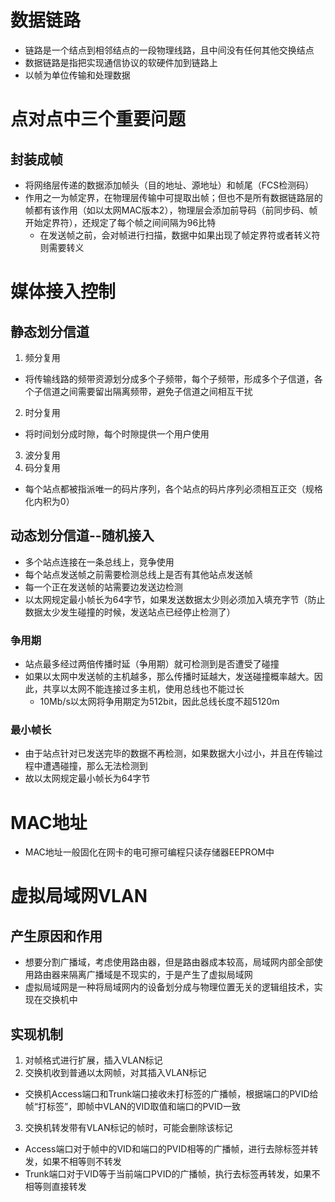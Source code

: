 # 数据链路
- 链路是一个结点到相邻结点的一段物理线路，且中间没有任何其他交换结点
- 数据链路是指把实现通信协议的软硬件加到链路上
- 以帧为单位传输和处理数据

# 点对点中三个重要问题
## 封装成帧
- 将网络层传递的数据添加帧头（目的地址、源地址）和帧尾（FCS检测码）
- 作用之一为帧定界，在物理层传输中可提取出帧；但也不是所有数据链路层的帧都有该作用（如以太网MAC版本2），物理层会添加前导码（前同步码、帧开始定界符），还规定了每个帧之间间隔为96比特
  - 在发送帧之前，会对帧进行扫描，数据中如果出现了帧定界符或者转义符则需要转义

# 媒体接入控制

## 静态划分信道
1. 频分复用
  - 将传输线路的频带资源划分成多个子频带，每个子频带，形成多个子信道，各个子信道之间需要留出隔离频带，避免子信道之间相互干扰
2. 时分复用
  - 将时间划分成时隙，每个时隙提供一个用户使用
3. 波分复用
4. 码分复用
  - 每个站点都被指派唯一的码片序列，各个站点的码片序列必须相互正交（规格化内积为0）

## 动态划分信道--随机接入
- 多个站点连接在一条总线上，竞争使用
- 每个站点发送帧之前需要检测总线上是否有其他站点发送帧
- 每一个正在发送帧的站需要边发送边检测
- 以太网规定最小帧长为64字节，如果发送数据太少则必须加入填充字节（防止数据太少发生碰撞的时候，发送站点已经停止检测了）

### 争用期
- 站点最多经过两倍传播时延（争用期）就可检测到是否遭受了碰撞
- 如果以太网中发送帧的主机越多，那么传播时延越大，发送碰撞概率越大。因此，共享以太网不能连接过多主机，使用总线也不能过长
  - 10Mb/s以太网将争用期定为512bit，因此总线长度不超5120m

### 最小帧长
- 由于站点针对已发送完毕的数据不再检测，如果数据大小过小，并且在传输过程中遭遇碰撞，那么无法检测到
- 故以太网规定最小帧长为64字节

# MAC地址
- MAC地址一般固化在网卡的电可擦可编程只读存储器EEPROM中

# 虚拟局域网VLAN

## 产生原因和作用
- 想要分割广播域，考虑使用路由器，但是路由器成本较高，局域网内部全部使用路由器来隔离广播域是不现实的，于是产生了虚拟局域网
- 虚拟局域网是一种将局域网内的设备划分成与物理位置无关的逻辑组技术，实现在交换机中

## 实现机制
1. 对帧格式进行扩展，插入VLAN标记
2. 交换机收到普通以太网帧，对其插入VLAN标记
  - 交换机Access端口和Trunk端口接收未打标签的广播帧，根据端口的PVID给帧“打标签”，即帧中VLAN的VID取值和端口的PVID一致
3. 交换机转发带有VLAN标记的帧时，可能会删除该标记
  - Access端口对于帧中的VID和端口的PVID相等的广播帧，进行去除标签并转发，如果不相等则不转发
  - Trunk端口对于VID等于当前端口PVID的广播帧，执行去标签再转发，如果不相等则直接转发